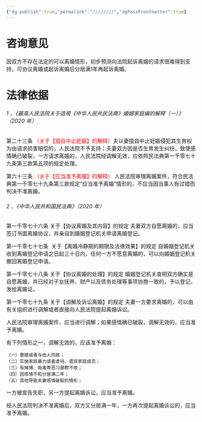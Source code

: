 ```yaml
---
{"dg-publish":true,"permalink":"////////","dgPassFrontmatter":true}
---
```


# 咨询意见

因双方不存在法定的可以离婚情形，初步预测向法院起诉离婚的请求很难得到支持，可协议离婚或起诉离婚后分居满1年再起诉离婚。

# 法律依据

###### 1 、《最高人民法院关于适用《中华人民共民法典》婚姻家庭编的解释（一）》（2020 年）

第二十三条 <font color=" #ff0000 ">（关于【擅自中止妊娠】的解释）</font>夫以妻擅自中止妊娠侵犯其生育权为由请求损害赔偿的，人民法院不予支持；夫妻双方因是否生育发生纠纷，致使感情确已破裂，一方请求离婚的，人民法院经调解无效，应依照民法典第一千零七十九条第三款第五项的规定处理。

第六十三条 <font color="#ff0000">（关于【应当准予离婚】的解释）</font> 人民法院审理离婚案件，符合民法典第一千零七十九条第三款规定“应当准予离婚”情形的，不应当因当事人有过错而判决不准离婚。

###### 2 、《中华人民共和国民法典》（2020 年）
第一千零七十六条 关于【协议离婚及其内容】的规定 夫妻双方自愿离婚的，应当签订书面离婚协议，并亲自到婚姻登记机关申请离婚登记。

第一千零七十七条  关于【离婚冷静期的期限及法律效果】的规定 自婚姻登记机关收到离婚登记申请之日起三十日内，任何一方不愿意离婚的，可以向婚姻登记机关撤回离婚登记申请。

第一千零七十八条 关于【协议离婚的处理】的规定 婚姻登记机关查明双方确实是自愿离婚，并已经对子女抚养、财产以及债务处理等事项协商一致的，予以登记，发给离婚证。

第一千零七十九条 关于【调解及诉讼离婚】的规定 夫妻一方要求离婚的，可以由有关组织进行调解或者直接向人民法院提起离婚诉讼。

人民法院审理离婚案件，应当进行调解；如果感情确已破裂，调解无效的，应当准予离婚。

有下列情形之一，调解无效的，应该准予离婚：

	（一）重婚或者与他人同居；
	（二）实施家庭暴力或者虐待、遗弃家庭成员；
	（三）有赌博、吸毒等恶习屡教不改；
	（四）因感情不和分居满二年；
	（五）其他导致夫妻感情破裂的情形；

一方被宣告失职，另一方提起离婚诉讼，应当准予离婚。

经人民法院判决不准离婚后，双方又分居满一年，一方再次提起离婚诉讼的，应当准予离婚。